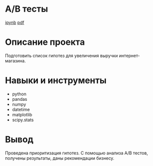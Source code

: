 # А/В тесты #
[ipynb](https://github.com/zagirovaaa/Portfolio/blob/main/АВ%20тест%20интернет-магазин/ab_test.ipynb)
[pdf](https://github.com/zagirovaaa/Portfolio/blob/main/АВ%20тест%20интернет-магазин/ab_test.pdf)

# Описание проекта #
Подготовить список гипотез для увеличения выручки интернет-магазина.

# Навыки и инструменты #
- python
- pandas
- numpy
- datetime
- matplotlib
- scipy.stats

# Вывод #
Проведена приоритизация гипотез. С помощью анализа А/В тестов, получены результаты, даны рекомендации бизнесу.
